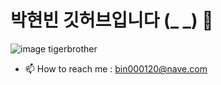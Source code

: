 # 박현빈 깃허브입니다 (_ _) 👋
![image tigerbrother](https://blogfiles.pstatic.net/MjAyMjEwMDFfMjIz/MDAxNjY0NTUyMzc2NDM5.mKZ_TiUVMrWVUF1vDnXblBFGYLw99q0fq3CWIxd1A08g.7juXg83k9ieTenuQOmkb2ZafrtYYuaEqemySwHL7UNIg.PNG.kimkite64/%EB%AC%B4%EC%BC%80.PNG)
- 📫 How to reach me : bin000120@nave.com
<!--
**ppareu/ppareu** is a ✨ _special_ ✨ repository because its `README.md` (this file) appears on your GitHub profile.

Here are some ideas to get you started:

- 🔭 I’m currently working on ...
- 🌱 I’m currently learning ...
- 👯 I’m looking to collaborate on ...
- 🤔 I’m looking for help with ...
- 💬 Ask me about ...
- 📫 How to reach me: ...
- 😄 Pronouns: ...
- ⚡ Fun fact: ...
-->
